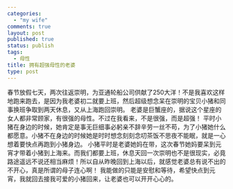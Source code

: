 ```yaml
--- 
categories: 
  - "my wife"
comments: true
layout: post
published: true
status: publish
tags: 
  - 母性
title: 拥有超强母性的老婆
type: post
---
```

春节放假七天，两次往返崇明，为亚通轮船公司供献了250大洋！不是我喜欢这样地跑来跑去，是因为我老婆初二就要上班，然后超级想念呆在崇明的宝贝小猪和同事换班争取到两天休息，又从上海跑回崇明。
老婆是巨蟹座的，据说这个星座的女人都非常顾家，有很强的母性。不过在我看来，不是很强，而是超强！<!--more-->
平时小猪在身边的时候，她肯定是事无巨细事必躬亲不辞辛劳一丝不苟，为了小猪她什么都愿意。小猪不在身边的时候她是时时想念刻刻念叨茶饭不思夜不能眠，就是一心想着要快点再跑到小猪身边。
小猪平时是老婆她妈在带，这次春节她妈要呆到元宵才带着小猪到上海来。而我们都要上班，休息天回一次崇明也不是很现实，必竟路途遥远不说还相当麻烦！所以自从昨晚回到上海以后，就感觉老婆总有说不出的不开心，真是所谓的母子连心啊！
我能做的只能是安慰和等待，希望快点到元宵，我就回去接我可爱的小猪回来，让老婆也可以开开心心的。
